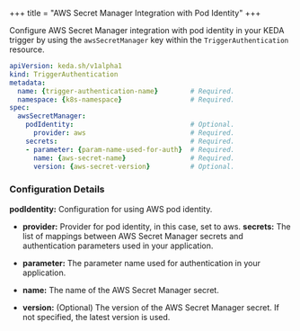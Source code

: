 +++ title = "AWS Secret Manager Integration with Pod Identity" +++

Configure AWS Secret Manager integration with pod identity in your KEDA trigger by using the `awsSecretManager` key within the `TriggerAuthentication` resource.

```yaml
apiVersion: keda.sh/v1alpha1
kind: TriggerAuthentication
metadata:
  name: {trigger-authentication-name}        # Required.
  namespace: {k8s-namespace}                 # Required.
spec:
  awsSecretManager:
    podIdentity:                             # Optional.
      provider: aws                          # Required.
    secrets:                                 # Required.
    - parameter: {param-name-used-for-auth}  # Required.
      name: {aws-secret-name}                # Required.
      version: {aws-secret-version}          # Optional.
```

### Configuration Details

**podIdentity:** Configuration for using AWS pod identity.

- **provider:** Provider for pod identity, in this case, set to aws.
**secrets:** The list of mappings between AWS Secret Manager secrets and authentication parameters used in your application.

- **parameter:** The parameter name used for authentication in your application.

- **name:** The name of the AWS Secret Manager secret.

- **version:** (Optional) The version of the AWS Secret Manager secret. If not specified, the latest version is used.